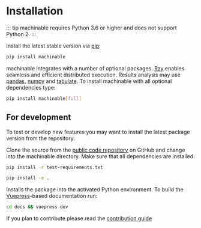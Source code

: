 # Installation

::: tip
machinable requires Python 3.6 or higher and does not support Python 2.
:::

Install the latest stable version via [pip](http://www.pip-installer.org/):

```bash
pip install machinable
```

machinable integrates with a number of optional packages. 
[Ray](http://pythonhosted.org/ray/) enables seamless and efficient distributed execution. Results analysis may use [pandas](https://pypi.python.org/pypi/pandas), [numpy](https://pypi.python.org/pypi/numpy) and [tabulate](https://pypi.python.org/pypi/tabulate). To install machinable with all optional dependencies type:

```bash
pip install machinable[full]
```


## For development

To test or develop new features you may want to install the latest
package version from the repository.

Clone the source from the [public code
repository](https://github.com/frthjf/machinable) on GitHub
and change into the machinable directory. Make sure that all dependencies are
installed:

```bash
pip install -r test-requirements.txt
```

```bash
pip install -e .
```

Installs the package into the activated Python environment. To build
the [Vuepress](https://vuepress.vuejs.org)-based documentation run:

```bash
cd docs && vuepress dev
```

If you plan to contribute please read the [contribution guide](../miscellaneous/contribution-guide.md)
